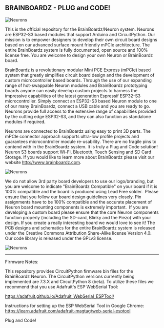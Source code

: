 ### 

## BRAINBOARDZ - PLUG and CODE! 

![Neurons](https://www.brainboardz.com/wp-content/uploads/2023/01/boardfamily.png)

This is the official repository for the BrainBoardz/Neuron system. Neurons are ESP32-S3 based modules that support Arduino and CircuitPython. Our mission is to empower designers to develop their own circuit board designs based on our advanced surface mount friendly mPCIe architecture. The entire BrainBoardz system is fully documented, open source and 100% license free. You are welcome to design your own Neuron or BrainBoardz board.

BrainBoardz is a revolutionary modular Mini PCE Express (mPCIe) based system that greatly simplifies circuit board design and the development of custom microcontroller based boards.  Through the use of our expanding range of hot-swappable Neuron modules and BrainBoardz prototyping boards anyone can easily develop custom projects to harness the impressive capabilities of the latest generation Espressif ESP32-S3 microcontroller. Simply connect an ESP32-S3 based Neuron module to one of our many BrainBoardz, connect a USB cable and you are ready to go. Neurons provide full access to the extensive range of capabilities provided by the cutting edge ESP32-S3, and they can also function as standalone modules if required. 

Neurons are connected to BrainBoardz using easy to print 3D parts. The mPCIe connector approach supports ultra-low profile projects and guarantees microcontroller module re-usability. There are no fragile pins to contend with in the BrainBoardz system. It is truly a Plug and Code solution! Neuron S3 boards support Wi-Fi, Bluetooth, Touch Sensing and SD Card Storage. If you would like to learn more about BrainBoardz please visit our website http://www.brainboardz.com.

![Neurons](https://www.brainboardz.com/wp-content/uploads/2023/01/boards_composite.png)

We do not allow 3rd party board developers to use our logo/branding, but you are welcome to indicate "BrainBoardz Compatible" on your board if it is 100% compatible and the board is produced using Lead Free solder.  Please ensure that you follow our board design guidelines very closely. Pin assignments have to be 100% compatible and the accurate placement of Neuron board mounting components is extremely important.  If you are developing a custom board please ensure that the core Neuron components function properly (including the SD-card, Blinky and the Piezo) with your design. If you create a really interesting board we would love to see it! The PCB designs and schematics for the entire BrainBoardz system is released under the Creative Commons Attribution Share-Alike license Version 4.0. Our code library is released under the GPLv3 license. 

![Neurons](https://www.brainboardz.com/wp-content/uploads/2023/01/BREADBOARD_withFramepng.png)


***

Firmware Notes: 

This repository provides CircuitPython firmware bin files for the BrainBoardz Neuron. The CircuitPython versions currently being implemented are 7.3.X and CircuitPython 8 (beta). To utilize these files we recommend that you use Adafruit's ESP WebSerial Tool: 

https://adafruit.github.io/Adafruit_WebSerial_ESPTool/

Instructions for setting up the ESP WebSerial Tool in Google Chrome: https://learn.adafruit.com/adafruit-magtag/web-serial-esptool

Plug and Code! 

<!--
**BrainBoardz/BrainBoardz** is a ✨ _special_ ✨ repository because its `README.md` (this file) appears on your GitHub profile.



-->
